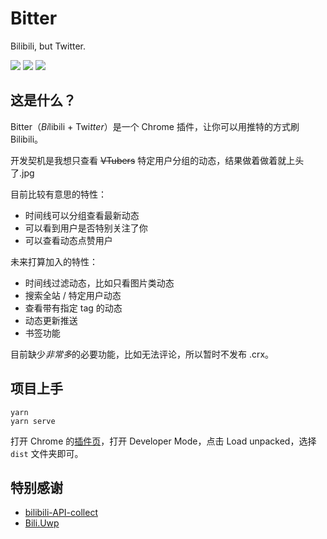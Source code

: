 # Bitter

Bilibili, but Twitter.

![](https://i.imgur.com/W37CDfu.png)
![](https://i.imgur.com/yzKiLar.png)
![](https://i.imgur.com/UVVFplh.png)

## 这是什么？

Bitter（*Bi*libili + Twi*tter*）是一个 Chrome 插件，让你可以用推特的方式刷 Bilibili。

开发契机是我想只查看 ~~VTubers~~ 特定用户分组的动态，结果做着做着就上头了.jpg

目前比较有意思的特性：
- 时间线可以分组查看最新动态
- 可以看到用户是否特别关注了你
- 可以查看动态点赞用户

未来打算加入的特性：
- 时间线过滤动态，比如只看图片类动态
- 搜索全站 / 特定用户动态
- 查看带有指定 tag 的动态
- 动态更新推送
- 书签功能

目前缺少*非常多*的必要功能，比如无法评论，所以暂时不发布 .crx。

## 项目上手
```
yarn
yarn serve
```
打开 Chrome 的[插件页](chrome://extensions)，打开 Developer Mode，点击 Load unpacked，选择 `dist` 文件夹即可。

## 特别感谢
- [bilibili-API-collect](https://github.com/SocialSisterYi/bilibili-API-collect/)
- [Bili.Uwp](https://github.com/Richasy/Bili.Uwp)
